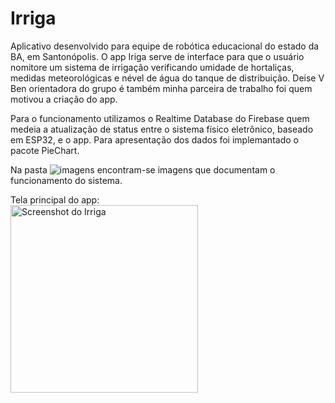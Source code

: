 # Irriga
Aplicativo desenvolvido para equipe de robótica educacional do estado da BA, em Santonópolis. O app Iriga serve de interface para que o usuário nomitore um sistema de irrigação verificando umidade de hortaliças, medidas meteorológicas e nével de água do tanque de distribuição. Deise V Ben orientadora do grupo é também minha parceira de trabalho foi quem motivou a criação do app.

Para o funcionamento utilizamos o Realtime Database do Firebase quem medeia a atualização de status entre o sistema físico eletrônico, baseado em ESP32, e o app. Para apresentação dos dados foi implemantado o pacote PieChart.

Na pasta ![imagens](ImagensIRRIGA/) encontram-se imagens que documentam o funcionamento do sistema.

Tela principal do app:<br>
<img src="https://github.com/user-attachments/assets/e2330adb-f6ad-48f4-9892-dda801a2b5f7" alt="Screenshot do Irriga" width="300" />

